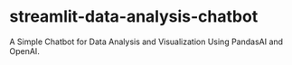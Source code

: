 # streamlit-data-analysis-chatbot
A Simple Chatbot for Data Analysis and Visualization Using PandasAI and OpenAI.
